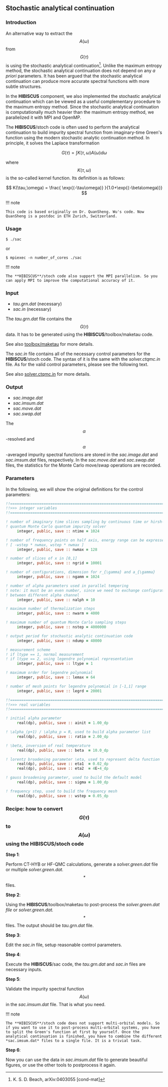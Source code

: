 ## Stochastic analytical continuation

### Introduction

An alternative way to extract the $$A(\omega)$$ from $$G(\tau)$$ is using the stochastic analytical continuation[^1]. Unlike the maximum entropy method, the stochastic analytical continuation does not depend on any *a priori* parameters. It has been argued that the stochastic analytical continuation can produce more accurate spectral functions with more subtle structures. 

In the **HIBISCUS** component, we also implemented the stochastic analytical continuation which can be viewed as a useful complementary procedure to the maximum entropy method. Since the stochastic analytical continuation is computationally much heavier than the maximum entropy method, we parallelized it with MPI and OpenMP.

The **HIBISCUS**/stoch code is often used to perform the analytical continuation to build impurity spectral function from imaginary-time Green's function using the modern stochastic analytic continuation method. In principle, it solves the Laplace transformation

$$
    G(\tau) = \int K(\tau,\omega) A(\omega) d\omega
$$

where $$K(\tau,\omega)$$ is the so-called kernel function. Its definition is as follows:

$$
    K(\tau,\omega) = \frac{ \exp{(-\tau\omega)} }{1.0+\exp{(-\beta\omega)}}
$$

[^1]: K. S. D. Beach, arXiv:0403055 [cond-mat]

!!! note

    This code is based originally on Dr. QuanSheng. Wu's code. Now QuanSheng is a postdoc in ETH Zurich, Switzerland. 

### Usage

```
$ ./sac
```

or

```
$ mpiexec -n number_of_cores ./sac
```

!!! note

    The **HIBISCUS**/stoch code also support the MPI parallelism. So you can apply MPI to improve the computational accuracy of it.

### Input

* *tau.grn.dat* (necessary)
* *sac.in* (necessary)

The *tau.grn.dat* file contains the $$G(\tau)$$ data. It has to be generated using the **HIBISCUS**/toolbox/maketau code. 

See also [toolbox/maketau](tau.md) for more details.

The *sac.in* file contains all of the necessary control parameters for the **HIBISCUS**/stoch code. The syntax of it is the same with the *solver.ctqmc.in* file. As for the valid control parameters, please see the following text.

See also [solver.ctqmc.in](../ch04/in_ctqmc.md) for more details.

### Output

* *sac.image.dat*
* *sac.imsum.dat*
* *sac.move.dat*
* *sac.swap.dat*

The $$\alpha$$-resolved and $$\alpha$$-averaged impurity spectral functions are stored in the *sac.image.dat* and *sac.imsum.dat* files, respectively. In the *sac.move.dat* and *sac.swap.dat* files, the statistics for the Monte Carlo move/swap operations are recorded.

### Parameters

In the following, we will show the original definitions for the control parameters:

```fortran
!!========================================================================
!!>>> integer variables                                                <<<
!!========================================================================

! number of imaginary time slices sampling by continuous time or hirsh-fye
! quantum Monte Carlo quantum impurity solver
     integer, public, save :: ntime = 1024

! number of frequency points on half axis, energy range can be expressed by
! [ -wstep * nwmax, wstep * nwmax ]
     integer, public, save :: nwmax = 128

! number of slices of x in [0,1]
     integer, public, save :: ngrid = 10001

! number of configurations, dimension for r_{\gamma} and a_{\gamma}
     integer, public, save :: ngamm = 1024

! number of alpha parameters used in parallel tempering
! note: it must be an even number, since we need to exchange configurations
! between different alpha channel
     integer, public, save :: nalph = 10

! maximum number of thermalization steps
     integer, public, save :: nwarm = 4000

! maximum number of quantum Monte Carlo sampling steps
     integer, public, save :: nstep = 4000000

! output period for stochastic analytic continuation code
     integer, public, save :: ndump = 40000

! measurement scheme
! if ltype == 1, normal measurement
! if ltype == 2, using legendre polynomial representation
     integer, public, save :: ltype = 1

! maximum order for legendre polynomial
     integer, public, save :: lemax = 64

! number of mesh points for legendre polynomial in [-1,1] range
     integer, public, save :: legrd = 20001

!!========================================================================
!!>>> real variables                                                   <<<
!!========================================================================

! initial alpha parameter
     real(dp), public, save :: ainit = 1.00_dp

! \alpha_(p+1) / \alpha_p = R, used to build alpha parameter list
     real(dp), public, save :: ratio = 2.00_dp

! \beta, inversion of real temperature
     real(dp), public, save :: beta  = 10.0_dp

! lorentz broadening parameter \eta, used to represent delta function
     real(dp), public, save :: eta1  = 0.02_dp
     real(dp), public, save :: eta2  = 4E-4_dp

! gauss broadening parameter, used to build the default model
     real(dp), public, save :: sigma = 1.00_dp

! frequency step, used to build the frequency mesh
     real(dp), public, save :: wstep = 0.05_dp
```

### Recipe: how to convert $$G(\tau)$$ to $$A(\omega)$$ using the **HIBISCUS**/stoch code

**Step 1**: 

Perform CT-HYB or HF-QMC calculations, generate a *solver.green.dat* file or multiple *solver.green.dat.$$*$$* files.

**Step 2**:

Using the **HIBISCUS**/toolbox/maketau to post-process the *solver.green.dat file* or *solver.green.dat.$$*$$* files. The output should be *tau.grn.dat* file.

**Step 3**:

Edit the *sac.in* file, setup reasonable control parameters.

**Step 4**:

Execute the **HIBISCUS**/sac code, the *tau.grn.dat* and *sac.in* files are necessary inputs.

**Step 5**:

Validate the impurity spectral function $$A(\omega)$$ in the *sac.imsum.dat* file. That is what you need.

!!! note

    The **HIBISCUS**/stoch code does not support multi-orbital models. So if you want to use it to post-process multi-orbital systems, you have to split the Green's function at first by yourself. Once the analytical continuation is finished, you have to combine the different *sac.imsum.dat* files to a single file. It is a trivial task. 

**Step 6**:

Now you can use the data in *sac.imsum.dat* file to generate beautiful figures, or use the other tools to postprocess it again.